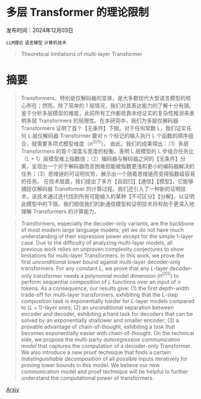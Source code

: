 # 多层 Transformer 的理论限制

发布时间：2024年12月03日

`LLM理论` `语言模型` `计算机技术`

> Theoretical limitations of multi-layer Transformer

# 摘要

> Transformers，特别是仅解码器的变体，是大多数现代大型语言模型的核心所在；然而，除了简单的 1 层情况，我们对其表达能力的了解十分有限。
  鉴于分析多层模型的难度，此前所有工作都依靠未经证实的复杂性推测来表明多层 Transformers 的局限性。在本研究中，我们为多层仅解码器 Transformers 证明了首个【无条件】下限。对于任何常数 L，我们证实任何 L 层仅解码器 Transformer 要对 n 个标记的输入执行 L 个函数的顺序组合，就需要多项式模型维度（$n^{Ω(1)}$）。
  由此，我们的成果得出：（1）多层 Transformers 的首个深度与宽度的权衡，表明 L 层模型的 L 步组合任务比（L + 1）层模型难上指数倍；（2）编码器与解码器之间的【无条件】分离，呈现出一个对于解码器而言困难但能被指数更浅和更小的编码器解决的任务；（3）思维链的可证明优势，展示出一个随着思维链而变得指数级容易的任务。
  在技术层面，我们提出了多方【自回归】【通信】【模型】，它能够捕捉仅解码器 Transformer 的计算过程。我们还引入了一种新的证明技术，该技术通过迭代找到所有可能输入的某种【不可区分】【分解】，以证明此模型中的下限。我们相信我们的新通信模型和证明技术将有助于更深入地理解 Transformers 的计算能力。

> Transformers, especially the decoder-only variants, are the backbone of most modern large language models; yet we do not have much understanding of their expressive power except for the simple $1$-layer case.
  Due to the difficulty of analyzing multi-layer models, all previous work relies on unproven complexity conjectures to show limitations for multi-layer Transformers. In this work, we prove the first $\textit{unconditional}$ lower bound against multi-layer decoder-only transformers. For any constant $L$, we prove that any $L$-layer decoder-only transformer needs a polynomial model dimension ($n^{Ω(1)}$) to perform sequential composition of $L$ functions over an input of $n$ tokens.
  As a consequence, our results give: (1) the first depth-width trade-off for multi-layer transformers, exhibiting that the $L$-step composition task is exponentially harder for $L$-layer models compared to $(L+1)$-layer ones; (2) an unconditional separation between encoder and decoder, exhibiting a hard task for decoders that can be solved by an exponentially shallower and smaller encoder; (3) a provable advantage of chain-of-thought, exhibiting a task that becomes exponentially easier with chain-of-thought.
  On the technical side, we propose the multi-party $\textit{autoregressive}$ $\textit{communication}$ $\textit{model}$ that captures the computation of a decoder-only Transformer. We also introduce a new proof technique that finds a certain $\textit{indistinguishable}$ $\textit{decomposition}$ of all possible inputs iteratively for proving lower bounds in this model. We believe our new communication model and proof technique will be helpful to further understand the computational power of transformers.

[Arxiv](https://arxiv.org/abs/2412.02975)